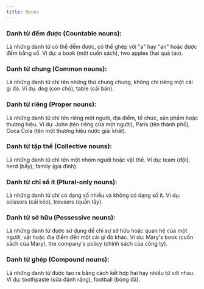 ```yaml
---
title: Nouns
---
```


### Danh từ đếm được (Countable nouns):

Là những danh từ có thể đếm được, có thể ghép với "a" hay "an" hoặc được đếm bằng số. Ví dụ: a book (một cuốn sách), two apples (hai quả táo).

### Danh từ chung (Common nouns):

Là những danh từ chỉ tên những thứ chung chung, không chỉ riêng một cái gì đó. Ví dụ: dog (con chó), table (cái bàn).

### Danh từ riêng (Proper nouns):

Là những danh từ chỉ tên riêng một người, địa điểm, tổ chức, sản phẩm hoặc thương hiệu. Ví dụ: John (tên riêng của một người), Paris (tên thành phố), Coca Cola (tên một thương hiệu nước giải khát).

### Danh từ tập thể (Collective nouns):

Là những danh từ chỉ tên một nhóm người hoặc vật thể. Ví dụ: team (đội), herd (bầy), family (gia đình).

### Danh từ chỉ số ít (Plural-only nouns):

Là những danh từ chỉ có dạng số nhiều và không có dạng số ít. Ví dụ: scissors (cái kéo), trousers (quần tây).

### Danh từ sở hữu (Possessive nouns):

Là những danh từ được sử dụng để chỉ sự sở hữu hoặc quan hệ của một người, vật hoặc địa điểm đến một cái gì đó khác. Ví dụ: Mary's book (cuốn sách của Mary), the company's policy (chính sách của công ty).

### Danh từ ghép (Compound nouns):

Là những danh từ được tạo ra bằng cách kết hợp hai hay nhiều từ với nhau. Ví dụ: toothpaste (sữa đánh răng), football (bóng đá).
